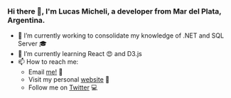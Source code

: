 ### Hi there 👋, I'm Lucas Micheli, a developer from Mar del Plata, Argentina.

- 🔭 I’m currently working to consolidate my knowledge of .NET and SQL Server 🎓
- 🌱 I’m currently learning React 😍 and D3.js
- 📫 How to reach me:
  - Email [me!](mailto:hello@lucasmicheli.com) 📩
  - Visit my personal [website](https://lucasmicheli.com) 👀
  - Follow me on [Twitter](https://twitter.com/LucasMicheli) 💻
